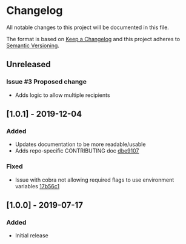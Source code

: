 # Changelog
All notable changes to this project will be documented in this file.

The format is based on [Keep a Changelog](http://keepachangelog.com/en/1.0.0/)
and this project adheres to [Semantic
Versioning](http://semver.org/spec/v2.0.0.html).

## Unreleased

### Issue #3 Proposed change

- Adds logic to allow multiple recipients

## [1.0.1] - 2019-12-04

### Added

- Updates documentation to be more readable/usable
- Adds repo-specific CONTRIBUTING doc [dbe9107](https://github.com/asachs01/sensu-go-twilio-handler/commit/dbe9107dfc824b25eb78d94bbfbe0d147e0164b5)

### Fixed

- Issue with cobra not allowing required flags to use environment variables [17b56c1](https://github.com/asachs01/sensu-go-twilio-handler/commit/17b56c15ea267fc2d0480186ff34058a5f372f70)

## [1.0.0] - 2019-07-17

### Added
- Initial release


